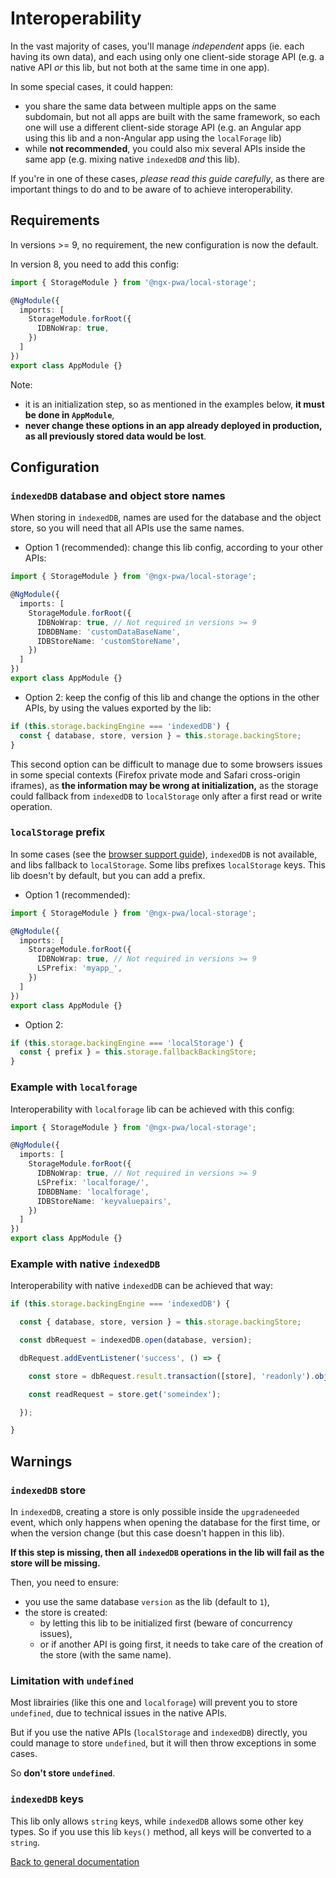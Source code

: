 # Interoperability

In the vast majority of cases, you'll manage *independent* apps (ie. each having its own data),
and each using only one client-side storage API
(e.g. a native API *or* this lib, but not both at the same time in one app).

In some special cases, it could happen:
- you share the same data between multiple apps on the same subdomain,
but not all apps are built with the same framework, so each one will use a different client-side storage API
(e.g. an Angular app using this lib and a non-Angular app using the `localForage` lib)
- while **not recommended**, you could also mix several APIs inside the same app
(e.g. mixing native `indexedDB` *and* this lib).

If you're in one of these cases, *please read this guide carefully*,
as there are important things to do and to be aware of to achieve interoperability.

## Requirements

In versions >= 9, no requirement, the new configuration is now the default.

In version 8, you need to add this config:

```ts
import { StorageModule } from '@ngx-pwa/local-storage';

@NgModule({
  imports: [
    StorageModule.forRoot({
      IDBNoWrap: true,
    })
  ]
})
export class AppModule {}
```

Note:
- it is an initialization step, so as mentioned in the examples below, **it must be done in `AppModule`**,
- **never change these options in an app already deployed in production, as all previously stored data would be lost**.

## Configuration

### `indexedDB` database and object store names

When storing in `indexedDB`, names are used for the database and the object store,
so you will need that all APIs use the same names.

- Option 1 (recommended): change this lib config, according to your other APIs:

```ts
import { StorageModule } from '@ngx-pwa/local-storage';

@NgModule({
  imports: [
    StorageModule.forRoot({
      IDBNoWrap: true, // Not required in versions >= 9
      IDBDBName: 'customDataBaseName',
      IDBStoreName: 'customStoreName',
    })
  ]
})
export class AppModule {}
```

- Option 2: keep the config of this lib and change the options in the other APIs,
by using the values exported by the lib:

```ts
if (this.storage.backingEngine === 'indexedDB') {
  const { database, store, version } = this.storage.backingStore;
}
```

This second option can be difficult to manage due to some browsers issues in some special contexts
(Firefox private mode and Safari cross-origin iframes),
as **the information may be wrong at initialization,**
as the storage could fallback from `indexedDB` to `localStorage`
only after a first read or write operation.

### `localStorage` prefix

In some cases (see the [browser support guide](./BROWSERS_SUPPORT)),
`indexedDB` is not available, and libs fallback to `localStorage`.
Some libs prefixes `localStorage` keys. This lib doesn't by default,
but you can add a prefix.

- Option 1 (recommended):

```typescript
import { StorageModule } from '@ngx-pwa/local-storage';

@NgModule({
  imports: [
    StorageModule.forRoot({
      IDBNoWrap: true, // Not required in versions >= 9
      LSPrefix: 'myapp_',
    })
  ]
})
export class AppModule {}
```

- Option 2:

```ts
if (this.storage.backingEngine === 'localStorage') {
  const { prefix } = this.storage.fallbackBackingStore;
}
```

### Example with `localforage`

Interoperability with `localforage` lib can be achieved with this config:

```typescript
import { StorageModule } from '@ngx-pwa/local-storage';

@NgModule({
  imports: [
    StorageModule.forRoot({
      IDBNoWrap: true, // Not required in versions >= 9
      LSPrefix: 'localforage/',
      IDBDBName: 'localforage',
      IDBStoreName: 'keyvaluepairs',
    })
  ]
})
export class AppModule {}
```

### Example with native `indexedDB`

Interoperability with native `indexedDB` can be achieved that way:

```ts
if (this.storage.backingEngine === 'indexedDB') {

  const { database, store, version } = this.storage.backingStore;

  const dbRequest = indexedDB.open(database, version);

  dbRequest.addEventListener('success', () => {

    const store = dbRequest.result.transaction([store], 'readonly').objectStore(store);

    const readRequest = store.get('someindex');

  });

}
```

## Warnings

### `indexedDB` store

In `indexedDB`, creating a store is only possible inside the `upgradeneeded` event,
which only happens when opening the database for the first time,
or when the version change (but this case doesn't happen in this lib).

**If this step is missing, then all `indexedDB` operations in the lib will fail as the store will be missing.**

Then, you need to ensure:
- you use the same database `version` as the lib (default to `1`),
- the store is created:
  - by letting this lib to be initialized first (beware of concurrency issues),
  - or if another API is going first, it needs to take care of the creation of the store (with the same name).

### Limitation with `undefined`

Most librairies (like this one and `localforage`) will prevent you to store `undefined`,
due to technical issues in the native APIs.

But if you use the native APIs (`localStorage` and `indexedDB`) directly,
you could manage to store `undefined`, but it will then throw exceptions in some cases.

So **don't store `undefined`**.

### `indexedDB` keys

This lib only allows `string` keys, while `indexedDB` allows some other key types.
So if you use this lib `keys()` method, all keys will be converted to a `string`.

[Back to general documentation](../README.md)

